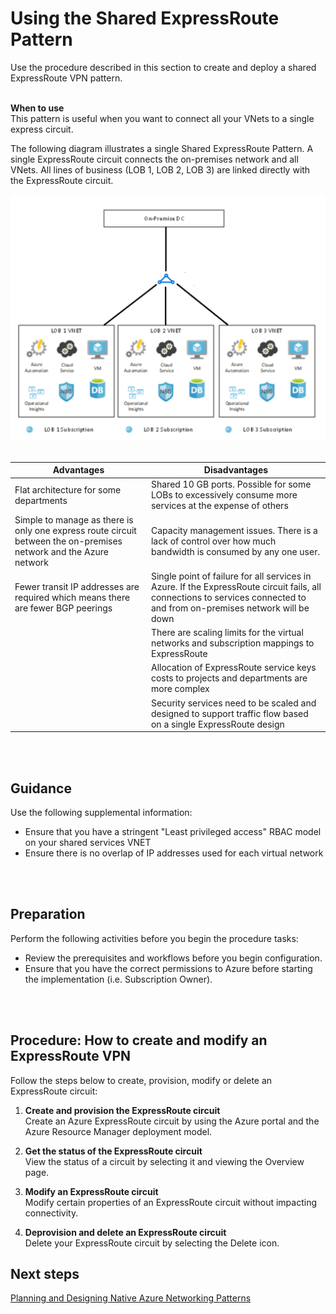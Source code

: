 # Using the Shared ExpressRoute Pattern
Use the procedure described in this section to create and deploy a shared ExpressRoute VPN pattern.
<br />
<br />

**When to use**  
This pattern is useful when you want to connect all your VNets to a single express circuit.

The following diagram illustrates a single Shared ExpressRoute Pattern. A single ExpressRoute circuit connects the on-premises network and all VNets. All lines of business (LOB 1, LOB 2, LOB 3) are linked directly with the ExpressRoute circuit.

![SharedExpressRoutePattern](https://github.com/alvarovitta/Azure-Networking/blob/master/images/ShareExpressRoutePattern.png)
<br />
<br />

| Advantages        | Disadvantages           |
| ------------- |---------------|
|Flat architecture for some departments	|Shared 10 GB ports. Possible for some LOBs to excessively consume more services at the expense of others|
Simple to manage as there is only one express route circuit between the on-premises network and the Azure network	|Capacity management issues. There is a lack of control over how much bandwidth is consumed by any one user.
|Fewer transit IP addresses are required which means there are fewer BGP peerings	|Single point of failure for all services in Azure. If the ExpressRoute circuit fails, all connections to services connected to and from on-premises network will be down  
||There are scaling limits for the virtual networks and subscription mappings to ExpressRoute
||Allocation of ExpressRoute service keys costs to projects and departments are more complex|
||Security services need to be scaled and designed to support traffic flow based on a single ExpressRoute design
<br />
<br />

## Guidance
Use the following supplemental information:

- Ensure that you have a stringent "Least privileged access" RBAC model on your shared services VNET 
- Ensure there is no overlap of IP addresses used for each virtual network
<br />
<br />

## Preparation
Perform the following activities before you begin the procedure tasks: 

- Review the prerequisites and workflows before you begin configuration.
- Ensure that you have the correct permissions to Azure before starting the implementation (i.e. Subscription Owner).
<br />
<br />

## Procedure:  How to create and modify an ExpressRoute VPN
Follow the steps below to create, provision, modify or delete an ExpressRoute circuit:
	
1. **Create and provision the ExpressRoute circuit**  
  Create an Azure ExpressRoute circuit by using the Azure portal and the Azure Resource Manager deployment model. 
	
2. **Get the status of the ExpressRoute circuit**  
  View the status of a circuit by selecting it and viewing the Overview page. 
	
3. **Modify an ExpressRoute circuit**  
  Modify certain properties of an ExpressRoute circuit without impacting connectivity.
	
4. **Deprovision and delete an ExpressRoute circuit**  
  Delete your ExpressRoute circuit by selecting the Delete icon.
	
	
## Next steps
[Planning and Designing Native Azure Networking Patterns](https://github.com/alvarovitta/Azure-Networking/blob/master/3.0-Planning-and-Designing-Native-Azure-Networking-Patterns.md)
